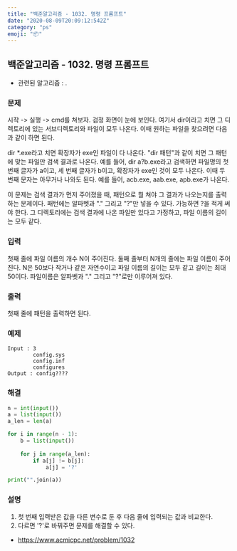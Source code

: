 ```yaml
---
title: "백준알고리즘 - 1032. 명령 프롬프트"
date: "2020-08-09T20:09:12:542Z"
category: "ps"
emoji: "📦"
---
```


## 백준알고리즘 - 1032. 명령 프롬프트

- 관련된 알고리즘 : .

### 문제

시작 -> 실행 -> cmd를 쳐보자. 검정 화면이 눈에 보인다. 여기서 dir이라고 치면 그 디렉토리에 있는 서브디렉토리와 파일이 모두 나온다. 이때 원하는 파일을 찾으려면 다음과 같이 하면 된다.

dir *.exe라고 치면 확장자가 exe인 파일이 다 나온다. "dir 패턴"과 같이 치면 그 패턴에 맞는 파일만 검색 결과로 나온다. 예를 들어, dir a?b.exe라고 검색하면 파일명의 첫 번째 글자가 a이고, 세 번째 글자가 b이고, 확장자가 exe인 것이 모두 나온다. 이때 두 번째 문자는 아무거나 나와도 된다. 예를 들어, acb.exe, aab.exe, apb.exe가 나온다.

이 문제는 검색 결과가 먼저 주어졌을 때, 패턴으로 뭘 쳐야 그 결과가 나오는지를 출력하는 문제이다. 패턴에는 알파벳과 "." 그리고 "?"만 넣을 수 있다. 가능하면 ?을 적게 써야 한다. 그 디렉토리에는 검색 결과에 나온 파일만 있다고 가정하고, 파일 이름의 길이는 모두 같다.

### 입력

첫째 줄에 파일 이름의 개수 N이 주어진다. 둘째 줄부터 N개의 줄에는 파일 이름이 주어진다. N은 50보다 작거나 같은 자연수이고 파일 이름의 길이는 모두 같고 길이는 최대 50이다. 파일이름은 알파벳과 "." 그리고 "?"로만 이루어져 있다.

### 출력

첫째 줄에 패턴을 출력하면 된다.

### 예제

```
Input : 3
        config.sys
        config.inf
        configures
Output : config????
```

### 해결

```python
n = int(input())
a = list(input())
a_len = len(a)

for i in range(n - 1):
    b = list(input())
    
    for j in range(a_len):
        if a[j] != b[j]:
            a[j] = '?'

print("".join(a))
```

### 설명

1. 첫 번째 입력받은 값을 다른 변수로 둔 후 다음 줄에 입력되는 값과 비교한다.
2. 다르면 '?'로 바꿔주면 문제를 해결할 수 있다.

- https://www.acmicpc.net/problem/1032

